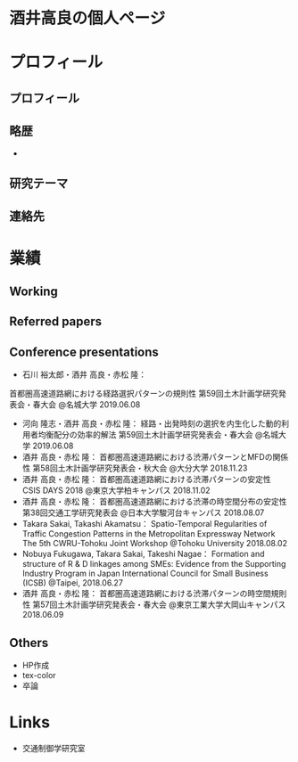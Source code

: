 # 酒井高良の個人ページ

# プロフィール

## プロフィール


## 略歴

* 


## 研究テーマ

## 連絡先

# 業績

## Working

## Referred papers

## Conference presentations

* <p>石川 裕太郎・酒井 高良・赤松 隆：
首都圏高速道路網における経路選択パターンの規則性
    第59回土木計画学研究発表会・春大会 @名城大学 2019.06.08</p>
* 河向 隆志・酒井 高良・赤松 隆：
    経路・出発時刻の選択を内生化した動的利用者均衡配分の効率的解法
    第59回土木計画学研究発表会・春大会 @名城大学 2019.06.08
* 酒井 高良・赤松 隆：
    首都圏高速道路網における渋滞パターンとMFDの関係性
    第58回土木計画学研究発表会・秋大会 @大分大学 2018.11.23
* 酒井 高良・赤松 隆：
    首都圏高速道路網における渋滞パターンの安定性
    CSIS DAYS 2018 @東京大学柏キャンパス 2018.11.02
* 酒井 高良・赤松 隆：
    首都圏高速道路網における渋滞の時空間分布の安定性
    第38回交通工学研究発表会 @日本大学駿河台キャンパス 2018.08.07
* Takara Sakai, Takashi Akamatsu：
    Spatio-Temporal Regularities of Traffic Congestion Patterns in the Metropolitan Expressway Network
    The 5th CWRU-Tohoku Joint Workshop @Tohoku University 2018.08.02
* Nobuya Fukugawa, Takara Sakai, Takeshi Nagae：
    Formation and structure of R & D linkages among SMEs: Evidence from the Supporting Industry Program in Japan
    International Council for Small Business (ICSB) @Taipei, 2018.06.27
* 酒井 高良・赤松 隆：
    首都圏高速道路網における渋滞パターンの時空間規則性
    第57回土木計画学研究発表会・春大会 @東京工業大学大岡山キャンパス 2018.06.09

## Others

* HP作成
* tex-color
* 卒論

# Links

* 交通制御学研究室

